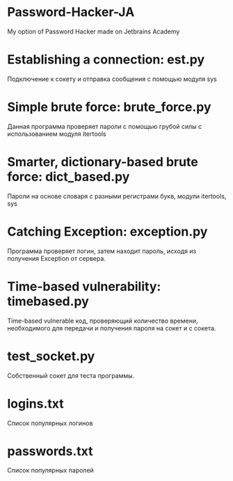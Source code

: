 # Password-Hacker-JA
My option of Password Hacker made on Jetbrains Academy

# Establishing a connection: est.py
Подключение к сокету и отправка сообщения с помощью модуля sys

# Simple brute force: brute_force.py
Данная программа проверяет пароли с помощью грубой силы с использованием модуля itertools

# Smarter, dictionary-based brute force: dict_based.py
Пароли на основе словаря с разными регистрами букв, модули itertools, sys

# Catching Exception: exception.py
Программа проверяет логин, затем находит пароль, исходя из получения Exception от сервера.

# Time-based vulnerability: timebased.py
Time-based vulnerable код, проверяющий количество времени, необходимого для передачи и получения пароля на сокет и с сокета.

# test_socket.py
Собственный сокет для теста программы.

# logins.txt 
Список популярных логинов

# passwords.txt
Список популярных паролей
